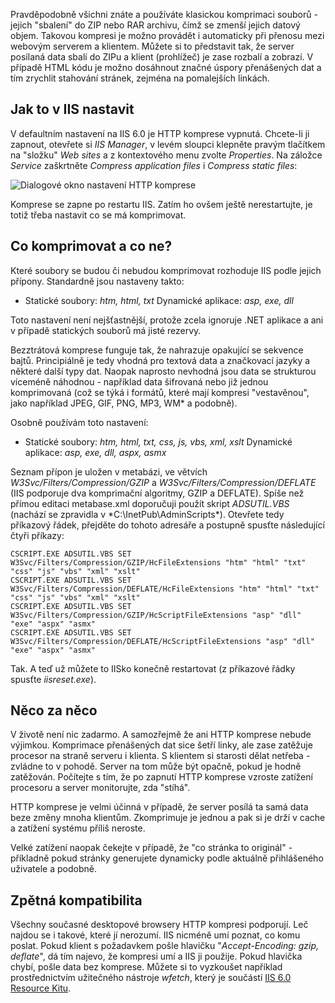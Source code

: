 <!-- dcterms:identifier = aspnetcz#2 -->
<!-- dcterms:title = HTTP komprese v IIS a ASP.NET -->
<!-- dcterms:abstract = Zapnutím HTTP komprese je možno snížit objem přenášených dat a zrychlit načítání stránek. Za vše se ale platí. -->
<!-- np9:categoryId = 1 -->
<!-- x4w:category = IT -->
<!-- np9:authorId = 1 -->
<!-- np9:authorEmail = michal.valasek@altairis.cz -->
<!-- dcterms:creator = Michal Altair Valášek -->
<!-- dcterms:created = 2005-01-02T02:16:39.593+01:00 -->
<!-- dcterms:dateAccepted = 2005-01-02T02:16:39.593+01:00 -->

Pravděpodobně všichni znáte a používáte klasickou komprimaci souborů - jejich "sbalení" do ZIP nebo RAR archivu, čímž se zmenší jejich datový objem. Takovou kompresi je možno provádět i automaticky při přenosu mezi webovým serverem a klientem. Můžete si to představit tak, že server posílaná data sbalí do ZIPu a klient (prohlížeč) je zase rozbalí a zobrazí. V případě HTML kódu je možno dosáhnout značné úspory přenášených dat a tím zrychlit stahování stránek, zejména na pomalejších linkách.

## Jak to v IIS nastavit

V defaultním nastavení na IIS 6.0 je HTTP komprese vypnutá. Chcete-li ji zapnout, otevřete si *IIS Manager*, v levém sloupci klepněte pravým tlačítkem na "složku" *Web sites* a z kontextového menu zvolte *Properties*. Na záložce *Service* zaškrtněte *Compress application files* i *Compress static files*:

![Dialogové okno nastavení HTTP komprese](https://www.cdn.altairis.cz/Blog/2005/20050102-http-compression.png)

Komprese se zapne po restartu IIS. Zatím ho ovšem ještě nerestartujte, je totiž třeba nastavit co se má komprimovat.

## Co komprimovat a co ne?

Které soubory se budou či nebudou komprimovat rozhoduje IIS podle jejich přípony. Standardně jsou nastaveny takto:

*   Statické soubory: *htm, html, txt* 
Dynamické aplikace: *asp, exe, dll*

Toto nastavení není nejšťastnější, protože zcela ignoruje .NET aplikace a ani v případě statických souborů má jisté rezervy.

Bezztrátová komprese funguje tak, že nahrazuje opakující se sekvence bajtů. Principiálně je tedy vhodná pro textová data a značkovací jazyky a některé další typy dat. Naopak naprosto nevhodná jsou data se strukturou víceméně náhodnou - například data šifrovaná nebo již jednou komprimovaná (což se týká i formátů, které mají kompresi "vestavěnou", jako například JPEG, GIF, PNG, MP3, WM* a podobně).

Osobně používám toto nastavení:

*   Statické soubory: *htm, html, txt, css, js, vbs, xml, xslt* 
Dynamické aplikace: *asp, exe, dll, aspx, asmx*

Seznam přípon je uložen v metabázi, ve větvích *W3Svc/Filters/Compression/GZIP* a *W3Svc/Filters/Compression/DEFLATE* (IIS podporuje dva komprimační algoritmy, GZIP a DEFLATE). Spíše než přímou editaci metabase.xml doporučuji použít skript *ADSUTIL.VBS* (nachází se zpravidla v *C:\InetPub\AdminScripts\*). Otevřete tedy příkazový řádek, přejděte do tohoto adresáře a postupně spusťte následující čtyři příkazy:

    CSCRIPT.EXE ADSUTIL.VBS SET W3Svc/Filters/Compression/GZIP/HcFileExtensions "htm" "html" "txt" "css" "js" "vbs" "xml" "xslt"
    CSCRIPT.EXE ADSUTIL.VBS SET W3Svc/Filters/Compression/DEFLATE/HcFileExtensions "htm" "html" "txt" "css" "js" "vbs" "xml" "xslt"
    CSCRIPT.EXE ADSUTIL.VBS SET W3Svc/Filters/Compression/GZIP/HcScriptFileExtensions "asp" "dll" "exe" "aspx" "asmx"
    CSCRIPT.EXE ADSUTIL.VBS SET W3Svc/Filters/Compression/DEFLATE/HcScriptFileExtensions "asp" "dll" "exe" "aspx" "asmx"

Tak. A teď už můžete to IISko konečně restartovat (z příkazové řádky spusťte *iisreset.exe*).

## Něco za něco

V životě není nic zadarmo. A samozřejmě že ani HTTP komprese nebude výjimkou. Komprimace přenášených dat sice šetří linky, ale zase zatěžuje procesor na straně serveru i klienta. S klientem si starosti dělat netřeba - zvládne to v pohodě. Server na tom může být opačně, pokud je hodně zatěžován. Počítejte s tím, že po zapnutí HTTP komprese vzroste zatížení procesoru a server monitorujte, zda "stíhá".

HTTP komprese je velmi účinná v případě, že server posílá ta samá data beze změny mnoha klientům. Zkomprimuje je jednou a pak si je drží v cache a zatížení systému příliš neroste.

Velké zatížení naopak čekejte v případě, že "co stránka to originál" - příkladně pokud stránky generujete dynamicky podle aktuálně přihlášeného uživatele a podobně.

## Zpětná kompatibilita

Všechny současné desktopové browsery HTTP kompresi podporují. Leč najdou se i takové, které jí nerozumí. IIS nicméně umí poznat, co komu poslat. Pokud klient s požadavkem pošle hlavičku "*Accept-Encoding: gzip, deflate*", dá tím najevo, že kompresi umí a IIS ji použije. Pokud hlavička chybí, pošle data bez komprese. Můžete si to vyzkoušet například prostřednictvím užitečného nástroje *wfetch*, který je součástí [IIS 6.0 Resource Kitu](http://www.microsoft.com/downloads/details.aspx?familyid=56fc92ee-a71a-4c73-b628-ade629c89499&displaylang=en).